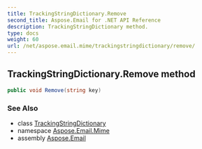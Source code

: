 ```yaml
---
title: TrackingStringDictionary.Remove
second_title: Aspose.Email for .NET API Reference
description: TrackingStringDictionary method. 
type: docs
weight: 60
url: /net/aspose.email.mime/trackingstringdictionary/remove/
---
```

## TrackingStringDictionary.Remove method

```csharp
public void Remove(string key)
```

### See Also

* class [TrackingStringDictionary](../)
* namespace [Aspose.Email.Mime](../../trackingstringdictionary/)
* assembly [Aspose.Email](../../../)


